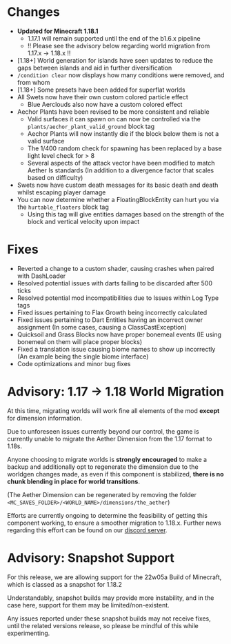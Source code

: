 # Changes

- **Updated for Minecraft 1.18.1**
  - 1.17.1 will remain supported until the end of the b1.6.x pipeline
  - !! Please see the advisory below regarding world migration from 1.17.x -> 1.18.x !!
- [1.18+] World generation for islands have seen updates to reduce the gaps between islands and aid in further diversification
- `/condition clear` now displays how many conditions were removed, and from whom
- [1.18+] Some presets have been added for superflat worlds
- All Swets now have their own custom colored particle effect
  - Blue Aerclouds also now have a custom colored effect
- Aechor Plants have been revised to be more consistent and reliable
  - Valid surfaces it can spawn on can now be controlled via the `plants/aechor_plant_valid_ground` block tag
  - Aechor Plants will now instantly die if the block below them is not a valid surface
  - The 1/400 random check for spawning has been replaced by a base light level check for > 8
  - Several aspects of the attack vector have been modified to match Aether Is standards (In addition to a divergence factor that scales based on difficulty)
- Swets now have custom death messages for its basic death and death whilst escaping player damage
- You can now determine whether a FloatingBlockEntity can hurt you via the `hurtable_floaters` block tag
  - Using this tag will give entities damages based on the strength of the block and vertical velocity upon impact

# Fixes

- Reverted a change to a custom shader, causing crashes when paired with DashLoader
- Resolved potential issues with darts failing to be discarded after 500 ticks
- Resolved potential mod incompatibilities due to Issues within Log Type tags
- Fixed issues pertaining to Flax Growth being incorrectly calculated
- Fixed issues pertaining to Dart Entities having an incorrect owner assignment (In some cases, causing a ClassCastException)
- Quicksoil and Grass Blocks now have proper bonemeal events (IE using bonemeal on them will place proper blocks)
- Fixed a translation issue causing biome names to show up incorrectly (An example being the single biome interface)
- Code optimizations and minor bug fixes

# Advisory: 1.17 -> 1.18 World Migration

At this time, migrating worlds will work fine all elements of the mod **except** for dimension information.

Due to unforeseen issues currently beyond our control, the game is currently unable to migrate the Aether Dimension from the 1.17 format to 1.18s.

Anyone choosing to migrate worlds is **strongly encouraged** to make a backup and additionally opt to regenerate the dimension due to the worldgen changes made,
as even if this component is stabilized, **there is no chunk blending in place for world transitions**.

(The Aether Dimension can be regenerated by removing the folder `<MC_SAVES_FOLDER>/<WORLD_NAME>/dimensions/the_aether`)

Efforts are currently ongoing to determine the feasibility of getting this component working, to ensure a smoother migration to 1.18.x.
Further news regarding this effort can be found on our [discord server](https://discord.com/invite/wmMa47n).

# Advisory: Snapshot Support

For this release, we are allowing support for the 22w05a Build of Minecraft, which is classed as a snapshot for 1.18.2

Understandably, snapshot builds may provide more instability, and in the case here, support for them may be limited/non-existent.

Any issues reported under these snapshot builds may not receive fixes, until the related versions release, so please be mindful of this while experimenting.
